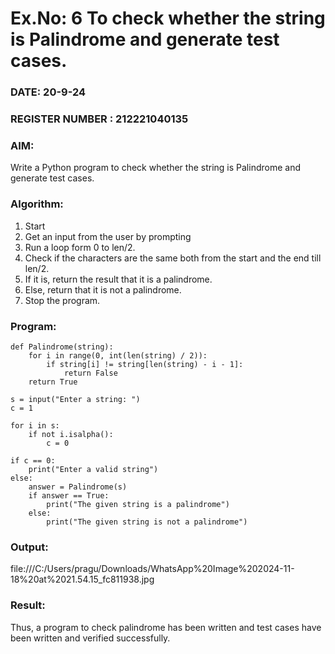 # Ex.No: 6 To check whether the string is Palindrome and generate test cases.

### DATE:  20-9-24                                                                          
### REGISTER NUMBER : 212221040135
### AIM: 
Write a Python program to check whether the string is Palindrome and generate test cases. 
### Algorithm:
1. Start
2. Get an input from the user by prompting 
3. Run a loop form 0 to len/2.
4. Check if the characters are the same both from the start and the end till len/2. 
5. If it is, return the result that it is a palindrome.
6. Else, return that it is not a palindrome. 
7. Stop the program.
### Program:
```
def Palindrome(string):
    for i in range(0, int(len(string) / 2)):
        if string[i] != string[len(string) - i - 1]:
            return False
    return True

s = input("Enter a string: ")
c = 1

for i in s:
    if not i.isalpha():
        c = 0

if c == 0:
    print("Enter a valid string")
else:
    answer = Palindrome(s)
    if answer == True:
        print("The given string is a palindrome")
    else:
        print("The given string is not a palindrome")
```











### Output:

file:///C:/Users/pragu/Downloads/WhatsApp%20Image%202024-11-18%20at%2021.54.15_fc811938.jpg




### Result:
Thus, a program to check palindrome has been written and test cases have been written and verified successfully.
